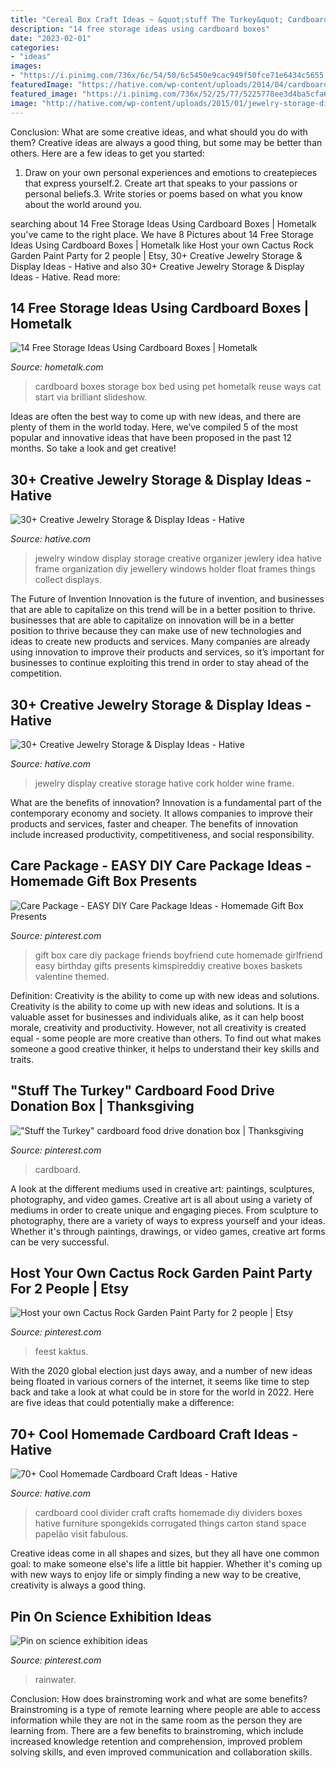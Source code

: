 ```yaml
---
title: "Cereal Box Craft Ideas ~ &quot;stuff The Turkey&quot; Cardboard Food Drive Donation Box"
description: "14 free storage ideas using cardboard boxes"
date: "2023-02-01"
categories:
- "ideas"
images:
- "https://i.pinimg.com/736x/6c/54/50/6c5450e9cac949f50fce71e6434c5655.jpg"
featuredImage: "https://hative.com/wp-content/uploads/2014/04/cardboard-crafts/25-cardboard-room-divider.jpg"
featured_image: "https://i.pinimg.com/736x/52/25/77/5225778ee3d4ba5cfa6a5fc6cbf8f292.jpg"
image: "http://hative.com/wp-content/uploads/2015/01/jewelry-storage-display-ideas/5-wine-cork-frame-jewelry-holder.jpg"
---
```



Conclusion: What are some creative ideas, and what should you do with them?
Creative ideas are always a good thing, but some may be better than others. Here are a few ideas to get you started: 
1. Draw on your own personal experiences and emotions to createpieces that express yourself.2. Create art that speaks to your passions or personal beliefs.3. Write stories or poems based on what you know about the world around you.
	

		
searching about 14 Free Storage Ideas Using Cardboard Boxes | Hometalk you've came to the right place. We have 8 Pictures about 14 Free Storage Ideas Using Cardboard Boxes | Hometalk like Host your own Cactus Rock Garden Paint Party for 2 people | Etsy, 30+ Creative Jewelry Storage &amp; Display Ideas - Hative and also 30+ Creative Jewelry Storage &amp; Display Ideas - Hative. Read more:
		
    
## 14 Free Storage Ideas Using Cardboard Boxes | Hometalk

<img loading=lazy src="https://cdn-fastly.hometalk.com/media/2016/07/28/3487212/s-10-free-storage-ideas-using-cardboard-boxes-storage-ideas.jpg?size=1600x1000&amp;nocrop=1" onerror="this.onerror=null;this.src='https://tse2.mm.bing.net/th?id=OIP.utKHCFgO2jkikApENqtbjQHaJ4&amp;pid=15.1';" alt="14 Free Storage Ideas Using Cardboard Boxes | Hometalk">

_Source: hometalk.com_

>cardboard boxes storage box bed using pet hometalk reuse ways cat start via brilliant slideshow. 

	

Ideas are often the best way to come up with new ideas, and there are plenty of them in the world today. Here, we’ve compiled 5 of the most popular and innovative ideas that have been proposed in the past 12 months. So take a look and get creative!

    
## 30+ Creative Jewelry Storage &amp; Display Ideas - Hative

<img loading=lazy src="http://hative.com/wp-content/uploads/2015/01/jewelry-storage-display-ideas/7-old-window-jewlery-organizer.jpg" onerror="this.onerror=null;this.src='https://tse3.mm.bing.net/th?id=OIP.xKrukaXhNGuixr3g9MZL6wHaLy&amp;pid=15.1';" alt="30+ Creative Jewelry Storage &amp; Display Ideas - Hative">

_Source: hative.com_

>jewelry window display storage creative organizer jewlery idea hative frame organization diy jewellery windows holder float frames things collect displays. 

	

The Future of Invention
Innovation is the future of invention, and businesses that are able to capitalize on this trend will be in a better position to thrive. businesses that are able to capitalize on innovation will be in a better position to thrive because they can make use of new technologies and ideas to create new products and services. Many companies are already using innovation to improve their products and services, so it’s important for businesses to continue exploiting this trend in order to stay ahead of the competition.

    
## 30+ Creative Jewelry Storage &amp; Display Ideas - Hative

<img loading=lazy src="http://hative.com/wp-content/uploads/2015/01/jewelry-storage-display-ideas/5-wine-cork-frame-jewelry-holder.jpg" onerror="this.onerror=null;this.src='https://tse4.mm.bing.net/th?id=OIP.sLmpQj9-TLO3KQi4RAH3AwHaLI&amp;pid=15.1';" alt="30+ Creative Jewelry Storage &amp; Display Ideas - Hative">

_Source: hative.com_

>jewelry display creative storage hative cork holder wine frame. 

	

What are the benefits of innovation?
Innovation is a fundamental part of the contemporary economy and society. It allows companies to improve their products and services, faster and cheaper. The benefits of innovation include increased productivity, competitiveness, and social responsibility.

    
## Care Package - EASY DIY Care Package Ideas - Homemade Gift Box Presents

<img loading=lazy src="https://i.pinimg.com/736x/52/25/77/5225778ee3d4ba5cfa6a5fc6cbf8f292.jpg" onerror="this.onerror=null;this.src='https://tse1.mm.bing.net/th?id=OIP.6kI0vWn5H9dUEjh2948XGgHaNM&amp;pid=15.1';" alt="Care Package - EASY DIY Care Package Ideas - Homemade Gift Box Presents">

_Source: pinterest.com_

>gift box care diy package friends boyfriend cute homemade girlfriend easy birthday gifts presents kimspireddiy creative boxes baskets valentine themed. 

	

Definition: Creativity is the ability to come up with new ideas and solutions.
Creativity is the ability to come up with new ideas and solutions. It is a valuable asset for businesses and individuals alike, as it can help boost morale, creativity and productivity. However, not all creativity is created equal - some people are more creative than others. To find out what makes someone a good creative thinker, it helps to understand their key skills and traits.

    
## &quot;Stuff The Turkey&quot; Cardboard Food Drive Donation Box | Thanksgiving

<img loading=lazy src="https://i.pinimg.com/736x/6c/54/50/6c5450e9cac949f50fce71e6434c5655.jpg" onerror="this.onerror=null;this.src='https://tse4.mm.bing.net/th?id=OIP.oCNJdeNCKz-SED4hnrPZYQHaMk&amp;pid=15.1';" alt="&quot;Stuff the Turkey&quot; cardboard food drive donation box | Thanksgiving">

_Source: pinterest.com_

>cardboard. 

	

A look at the different mediums used in creative art: paintings, sculptures, photography, and video games.
Creative art is all about using a variety of mediums in order to create unique and engaging pieces. From sculpture to photography, there are a variety of ways to express yourself and your ideas. Whether it's through paintings, drawings, or video games, creative art forms can be very successful.

    
## Host Your Own Cactus Rock Garden Paint Party For 2 People | Etsy

<img loading=lazy src="https://i.pinimg.com/736x/10/22/15/1022157ccfe67e2469b74394861ae1fc.jpg" onerror="this.onerror=null;this.src='https://tse1.mm.bing.net/th?id=OIP.0nIRfEOJH6WX47JAer6HhwHaJ3&amp;pid=15.1';" alt="Host your own Cactus Rock Garden Paint Party for 2 people | Etsy">

_Source: pinterest.com_

>feest kaktus. 

	

With the 2020 global election just days away, and a number of new ideas being floated in various corners of the internet, it seems like time to step back and take a look at what could be in store for the world in 2022. Here are five ideas that could potentially make a difference: 

    
## 70+ Cool Homemade Cardboard Craft Ideas - Hative

<img loading=lazy src="https://hative.com/wp-content/uploads/2014/04/cardboard-crafts/25-cardboard-room-divider.jpg" onerror="this.onerror=null;this.src='https://tse3.mm.bing.net/th?id=OIP.V8twlqYQSxlzuJt0axIWrQHaHV&amp;pid=15.1';" alt="70+ Cool Homemade Cardboard Craft Ideas - Hative">

_Source: hative.com_

>cardboard cool divider craft crafts homemade diy dividers boxes hative furniture spongekids corrugated things carton stand space papelão visit fabulous. 

	

Creative ideas come in all shapes and sizes, but they all have one common goal: to make someone else's life a little bit happier. Whether it's coming up with new ways to enjoy life or simply finding a new way to be creative, creativity is always a good thing.

    
## Pin On Science Exhibition Ideas

<img loading=lazy src="https://i.pinimg.com/736x/6a/b8/06/6ab806475a38b427ebce29238d095768.jpg" onerror="this.onerror=null;this.src='https://tse3.mm.bing.net/th?id=OIP.wV1ngQO26v58rJPrhp-B4gHaJ3&amp;pid=15.1';" alt="Pin on science exhibition ideas">

_Source: pinterest.com_

>rainwater. 

	

Conclusion: How does brainstroming work and what are some benefits?
Brainstroming is a type of remote learning where people are able to access information while they are not in the same room as the person they are learning from. There are a few benefits to brainstroming, which include increased knowledge retention and comprehension, improved problem solving skills, and even improved communication and collaboration skills.

